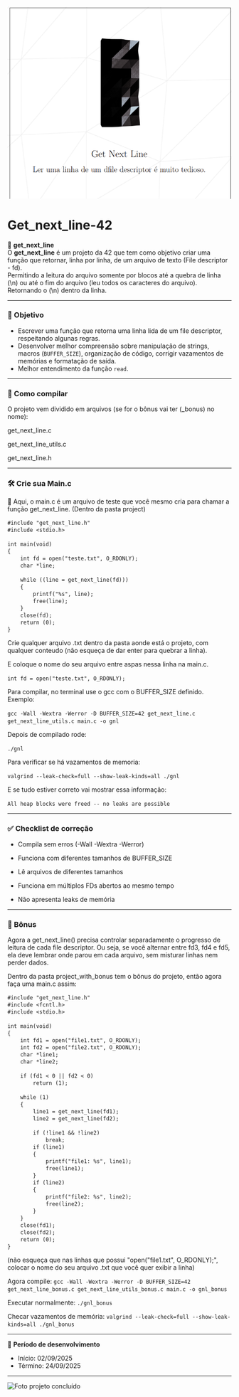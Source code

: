![Foto do projeto](img/get_next_line.png)

# Get_next_line-42  

📌 **get_next_line**  
O **get_next_line** é um projeto da 42 que tem como objetivo criar uma função que retornar, linha por linha, de um arquivo de texto (File descriptor - fd).  
Permitindo a leitura do arquivo somente por blocos até a quebra de linha (\n) ou até o fim do arquivo (leu todos os caracteres do arquivo).
Retornando o (\n) dentro da linha.

---

### 🎯 Objetivo  
- Escrever uma função que retorna uma linha lida de um file descriptor, respeitando algunas regras. 
- Desenvolver melhor compreensão sobre manipulação de strings, macros (`BUFFER_SIZE`), organização de código, corrigir vazamentos de memórias e formatação de saída.  
- Melhor entendimento da função `read`.
---

### 🚀 Como compilar

O projeto vem dividido em arquivos (se for o bônus vai ter (_bonus) no nome):

get_next_line.c

get_next_line_utils.c

get_next_line.h

---

### 🛠️ Crie sua Main.c

📌 Aqui, o main.c é um arquivo de teste que você mesmo cria para chamar a função get_next_line. (Dentro da pasta project)
```
#include "get_next_line.h"
#include <stdio.h>

int main(void)
{
    int fd = open("teste.txt", O_RDONLY);
    char *line;

    while ((line = get_next_line(fd)))
    {
        printf("%s", line);
        free(line);
    }
    close(fd);
    return (0);
}

```
Crie qualquer arquivo .txt dentro da pasta aonde está o projeto, com qualquer conteudo (não esqueça de dar enter para quebrar a linha).

E coloque o nome do seu arquivo entre aspas nessa linha na main.c.

```int fd = open("teste.txt", O_RDONLY);```

Para compilar, no terminal use o gcc com o BUFFER_SIZE definido. Exemplo:

```gcc -Wall -Wextra -Werror -D BUFFER_SIZE=42 get_next_line.c get_next_line_utils.c main.c -o gnl```

Depois de compilado rode:

```./gnl```

Para verificar se há vazamentos de memoria:

```valgrind --leak-check=full --show-leak-kinds=all ./gnl```

E se tudo estiver correto vai mostrar essa informação:

```All heap blocks were freed -- no leaks are possible```

---

### ✅ Checklist de correção

- Compila sem erros (-Wall -Wextra -Werror)

- Funciona com diferentes tamanhos de BUFFER_SIZE

- Lê arquivos de diferentes tamanhos

- Funciona em múltiplos FDs abertos ao mesmo tempo

- Não apresenta leaks de memória

---

### 🎁 Bônus

Agora a get_next_line() precisa controlar separadamente o progresso de leitura de cada file descriptor.
Ou seja, se você alternar entre fd3, fd4 e fd5, ela deve lembrar onde parou em cada arquivo, sem misturar linhas nem perder dados.

Dentro da pasta project_with_bonus tem o bônus do projeto, então agora faça uma main.c assim:
```
#include "get_next_line.h"
#include <fcntl.h>
#include <stdio.h>

int main(void)
{
    int fd1 = open("file1.txt", O_RDONLY);
    int fd2 = open("file2.txt", O_RDONLY);
    char *line1;
    char *line2;

    if (fd1 < 0 || fd2 < 0)
        return (1);

    while (1)
    {
        line1 = get_next_line(fd1);
        line2 = get_next_line(fd2);

        if (!line1 && !line2)
            break;
        if (line1)
        {
            printf("file1: %s", line1);
            free(line1);
        }
        if (line2)
        {
            printf("file2: %s", line2);
            free(line2);
        }
    }
    close(fd1);
    close(fd2);
    return (0);
}

```
(não esqueça que nas linhas que possui "open("file1.txt", O_RDONLY);", colocar o nome do seu arquivo .txt que você quer exibir a linha)

Agora compile:
```gcc -Wall -Wextra -Werror -D BUFFER_SIZE=42 get_next_line_bonus.c get_next_line_utils_bonus.c main.c -o gnl_bonus```

Executar normalmente:
```./gnl_bonus```

Checar vazamentos de memória: 
```valgrind --leak-check=full --show-leak-kinds=all ./gnl_bonus```

---

📅 **Período de desenvolvimento**  
- Início: 02/09/2025  
- Término: 24/09/2025  

---

![Foto projeto concluído](img/gnl_finish.png)
